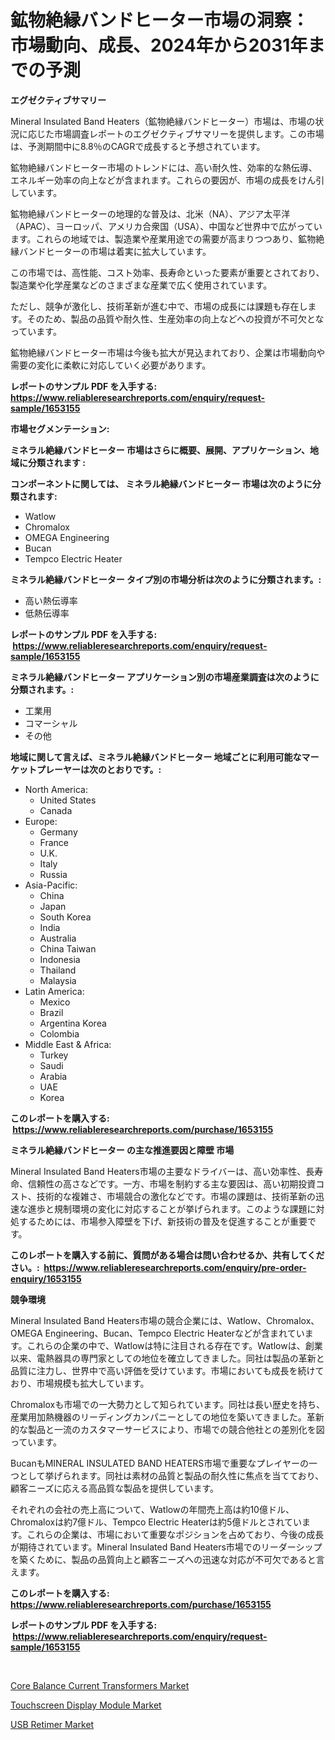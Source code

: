 <p><h1>鉱物絶縁バンドヒーター市場の洞察：市場動向、成長、2024年から2031年までの予測</h1></p><p><strong>エグゼクティブサマリー</strong></p>
<p><p>Mineral Insulated Band Heaters（鉱物絶縁バンドヒーター）市場は、市場の状況に応じた市場調査レポートのエグゼクティブサマリーを提供します。この市場は、予測期間中に8.8％のCAGRで成長すると予想されています。</p><p>鉱物絶縁バンドヒーター市場のトレンドには、高い耐久性、効率的な熱伝導、エネルギー効率の向上などが含まれます。これらの要因が、市場の成長をけん引しています。</p><p>鉱物絶縁バンドヒーターの地理的な普及は、北米（NA）、アジア太平洋（APAC）、ヨーロッパ、アメリカ合衆国（USA）、中国など世界中で広がっています。これらの地域では、製造業や産業用途での需要が高まりつつあり、鉱物絶縁バンドヒーターの市場は着実に拡大しています。</p><p>この市場では、高性能、コスト効率、長寿命といった要素が重要とされており、製造業や化学産業などのさまざまな産業で広く使用されています。</p><p>ただし、競争が激化し、技術革新が進む中で、市場の成長には課題も存在します。そのため、製品の品質や耐久性、生産効率の向上などへの投資が不可欠となっています。</p><p>鉱物絶縁バンドヒーター市場は今後も拡大が見込まれており、企業は市場動向や需要の変化に柔軟に対応していく必要があります。</p></p>
<p><strong>レポートのサンプル PDF を入手する: <a href="https://www.reliableresearchreports.com/enquiry/request-sample/1653155">https://www.reliableresearchreports.com/enquiry/request-sample/1653155</a></strong></p>
<p><strong>市場セグメンテーション:</strong></p>
<p><strong> ミネラル絶縁バンドヒーター 市場はさらに概要、展開、アプリケーション、地域に分類されます :</strong></p>
<p><strong>コンポーネントに関しては、 ミネラル絶縁バンドヒーター 市場は次のように分類されます: &nbsp;</strong></p>
<p><ul><li>Watlow</li><li>Chromalox</li><li>OMEGA Engineering</li><li>Bucan</li><li>Tempco Electric Heater</li></ul></p>
<p><strong> ミネラル絶縁バンドヒーター タイプ別の市場分析は次のように分類されます。:</strong></p>
<p><ul><li>高い熱伝導率</li><li>低熱伝導率</li></ul></p>
<p><strong>レポートのサンプル PDF を入手する: &nbsp;<a href="https://www.reliableresearchreports.com/enquiry/request-sample/1653155">https://www.reliableresearchreports.com/enquiry/request-sample/1653155</a></strong></p>
<p><strong> ミネラル絶縁バンドヒーター アプリケーション別の市場産業調査は次のように分類されます。:</strong></p>
<p><ul><li>工業用</li><li>コマーシャル</li><li>その他</li></ul></p>
<p><strong>地域に関して言えば、ミネラル絶縁バンドヒーター 地域ごとに利用可能なマーケットプレーヤーは次のとおりです。:</strong></p>
<p><ul>
    <li>
        North America:
        <ul>
            <li>United States</li>
            <li>Canada</li>
        </ul>
    </li>
    <li>
        Europe:
        <ul>
            <li>Germany</li>
            <li>France</li>
            <li>U.K.</li>
            <li>Italy</li>
            <li>Russia</li>
        </ul>
    </li>
    <li>
        Asia-Pacific:
        <ul>
            <li>China</li>
            <li>Japan</li>
            <li>South Korea</li>
            <li>India</li>
            <li>Australia</li>
            <li>China Taiwan</li>
            <li>Indonesia</li>
            <li>Thailand</li>
            <li>Malaysia</li>
        </ul>
    </li>
    <li>
        Latin America:
        <ul>
            <li>Mexico</li>
            <li>Brazil</li>
            <li>Argentina Korea</li>
            <li>Colombia</li>
        </ul>
    </li>
    <li>
        Middle East & Africa:
        <ul>
            <li>Turkey</li>
            <li>Saudi</li>
            <li>Arabia</li>
            <li>UAE</li>
            <li>Korea</li>
        </ul>
    </li>
    </ul></p>
<p><strong>このレポートを購入する: &nbsp;<a href="https://www.reliableresearchreports.com/purchase/1653155">https://www.reliableresearchreports.com/purchase/1653155</a></strong></p>
<p><strong>ミネラル絶縁バンドヒーター の主な推進要因と障壁 市場</strong></p>
<p><p>Mineral Insulated Band Heaters市場の主要なドライバーは、高い効率性、長寿命、信頼性の高さなどです。一方、市場を制約する主な要因は、高い初期投資コスト、技術的な複雑さ、市場競合の激化などです。市場の課題は、技術革新の迅速な進歩と規制環境の変化に対応することが挙げられます。このような課題に対処するためには、市場参入障壁を下げ、新技術の普及を促進することが重要です。</p></p>
<p><strong>このレポートを購入する前に、質問がある場合は問い合わせるか、共有してください。:&nbsp; <a href="https://www.reliableresearchreports.com/enquiry/pre-order-enquiry/1653155">https://www.reliableresearchreports.com/enquiry/pre-order-enquiry/1653155</a></strong></p>
<p><strong>競争環境</strong></p>
<p><p>Mineral Insulated Band Heaters市場の競合企業には、Watlow、Chromalox、OMEGA Engineering、Bucan、Tempco Electric Heaterなどが含まれています。これらの企業の中で、Watlowは特に注目される存在です。Watlowは、創業以来、電熱器具の専門家としての地位を確立してきました。同社は製品の革新と品質に注力し、世界中で高い評価を受けています。市場においても成長を続けており、市場規模も拡大しています。</p><p>Chromaloxも市場での一大勢力として知られています。同社は長い歴史を持ち、産業用加熱機器のリーディングカンパニーとしての地位を築いてきました。革新的な製品と一流のカスタマーサービスにより、市場での競合他社との差別化を図っています。</p><p>BucanもMINERAL INSULATED BAND HEATERS市場で重要なプレイヤーの一つとして挙げられます。同社は素材の品質と製品の耐久性に焦点を当てており、顧客ニーズに応える高品質な製品を提供しています。</p><p>それぞれの会社の売上高について、Watlowの年間売上高は約10億ドル、Chromaloxは約7億ドル、Tempco Electric Heaterは約5億ドルとされています。これらの企業は、市場において重要なポジションを占めており、今後の成長が期待されています。Mineral Insulated Band Heaters市場でのリーダーシップを築くために、製品の品質向上と顧客ニーズへの迅速な対応が不可欠であると言えます。</p></p>
<p><strong>このレポートを購入する: &nbsp; <a href="https://www.reliableresearchreports.com/purchase/1653155">https://www.reliableresearchreports.com/purchase/1653155</a></strong></p>
<p><strong>レポートのサンプル PDF を入手する: &nbsp;<a href="https://www.reliableresearchreports.com/enquiry/request-sample/1653155">https://www.reliableresearchreports.com/enquiry/request-sample/1653155</a></strong><strong></strong></p>
<p>&nbsp;</p>
<p><p><a href="https://github.com/AKSHATREPORTPRIME/Market-Research-Report-List-3/blob/main/core-balance-current-transformers-market.md">Core Balance Current Transformers Market</a></p><p><a href="https://github.com/josesg55/Market-Research-Report-List-2/blob/main/touchscreen-display-module-market.md">Touchscreen Display Module Market</a></p><p><a href="https://github.com/mancsybtousav/Market-Research-Report-List-1/blob/main/usb-retimer-market.md">USB Retimer Market</a></p></p>